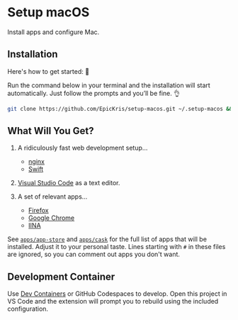 # Setup macOS

Install apps and configure Mac.

## Installation

Here's how to get started:
🤘

Run the command below in your terminal and the installation will start automatically.
Just follow the prompts and you’ll be fine. 👌

``` bash
git clone https://github.com/EpicKris/setup-macos.git ~/.setup-macos && ~/.setup-macos/setup
```

## What Will You Get?

1. A ridiculously fast web development setup…
	- [nginx][nginx]
	- [Swift][swift]

2. [Visual Studio Code][visual-studio-code] as a text editor.

3. A set of relevant apps…
	- [Firefox][firefox]
	- [Google Chrome][google-chrome]
	- [IINA][iina]

See [`apps/app-store`](apps/app-store) and [`apps/cask`](apps/cask) for the full list of apps that will be installed.
Adjust it to your personal taste.
Lines starting with `#` in these files are ignored, so you can comment out apps you don't want.

[firefox]: https://firefox.com
[google-chrome]: https://chrome.google.com
[iina]: https://iina.io
[nginx]: https://nginx.org
[swift]: https://swift.sorting
[visual-studio-code]: https://code.visualstudio.com

## Development Container

Use [Dev Containers](https://code.visualstudio.com/docs/devcontainers/containers) or GitHub Codespaces to develop.
Open this project in VS Code and the extension will prompt you to rebuild using the included configuration.
